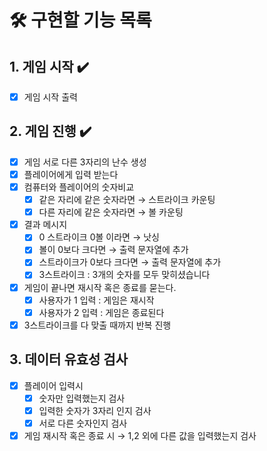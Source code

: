 # 🛠️ 구현할 기능 목록
## 1. 게임 시작  ✔️
-[x] 게임 시작 출력

## 2. 게임 진행 ✔️
-[x] 게임 서로 다른 3자리의 난수 생성
-[x] 플레이어에게 입력 받는다
-[x] 컴퓨터와 플레이어의 숫자비교
  -[x] 같은 자리에 같은 숫자라면 → 스트라이크 카운팅
  -[x] 다른 자리에 같은 숫자라면 → 볼 카운팅
-[x] 결과 메시지 
  -[x] 0 스트라이크 0볼 이라면 → 낫싱
  -[x] 볼이 0보다 크다면 → 출력 문자열에 추가
  -[x] 스트라이크가 0보다 크다면 → 출력 문자열에 추가 
  -[x] 3스트라이크 : 3개의 숫자를 모두 맞히셨습니다
-[x] 게임이 끝나면 재시작 혹은 종료를 묻는다. 
  -[x] 사용자가 1 입력 : 게임은 재시작
  -[x] 사용자가 2 입력 : 게임은 종료된다
-[x] 3스트라이크를 다 맞출 때까지 반복 진행

## 3. 데이터 유효성 검사
-[x] 플레이어 입력시 
  -[x] 숫자만 입력했는지 검사
  -[x] 입력한 숫자가 3자리 인지 검사 
  -[x] 서로 다른 숫자인지 검사
-[x] 게임 재시작 혹은 종료 시 → 1,2 외에 다른 값을 입력했는지 검사
